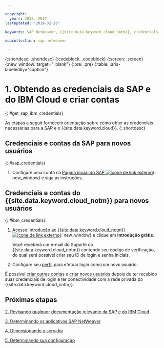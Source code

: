 ```yaml
---

copyright:
  years: 2017, 2019
lastupdated: "2019-02-28"

keywords: SAP NetWeaver, {{site.data.keyword.cloud_notm}}, credentials, SAP Certified

subcollection: sap-netweaver

---
```


{:shortdesc: .shortdesc}
{:codeblock: .codeblock}
{:screen: .screen}
{:new_window: target="_blank"}
{:pre: .pre}
{:table: .aria-labeledby="caption"}


# 1. Obtendo as credenciais da SAP e do IBM Cloud e criar contas
{: #get_sap_ibm_credentials}

As etapas a seguir fornecem orientação sobre como obter as credenciais necessárias para a SAP e o {{site.data.keyword.cloud}}.
{: shortdesc}

## Credenciais e contas da SAP para novos usuários
{: #sap_credentials}

1. Configure uma conta na [Página inicial do SAP ![Ícone de link externo](../../icons/launch-glyph.svg "Ícone de link externo")](https://www.sap.com/){: new_window} e siga as instruções.

## Credenciais e contas do {{site.data.keyword.cloud_notm}} para novos usuários
{: #ibm_credentials}

1. Acesse [Introdução ao {{site.data.keyword.cloud_notm}} ![Ícone de link externo](../../icons/launch-glyph.svg "Ícone de link externo")](https://www.ibm.com/cloud/get-started){: new_window} e clique em **Introdução grátis**.

   Você receberá um e-mail do Suporte do {{site.data.keyword.cloud_notm}} contendo seu código de verificação, do qual será possível criar seu ID de login e senha iniciais.

2. Configure seu [perfil](/docs/account?topic=account-usersettings#profile-photo) para efetuar login como um novo usuário.

É possível [criar outras contas](/docs/customer-portal?topic=customer-portal-getting-started#getting-started) e [criar novos usuários](/docs/customer-portal?topic=customer-portal-getting-started#users-permissions) depois de ter recebido suas credenciais de login e ter conectividade com a rede privada do {{site.data.keyword.cloud_notm}}.

## Próximas etapas

  [2. Revisando qualquer documentação relevante da SAP e do IBM Cloud](/docs/infrastructure/sap-netweaver?topic=sap-netweaver-review_doc#review_doc)

  [3. Determinando os aplicativos SAP NetWeaver](/docs/infrastructure/sap-netweaver?topic=sap-netweaver-3-determining-your-sap-netweaver-applications#3-determining-your-sap-netweaver-applications)

  [4. Dimensionando o servidor](/docs/infrastructure/sap-netweaver?topic=sap-netweaver-size_the_server#size_the_server)

  [5. Determinando sua configuração](/docs/infrastructure/sap-netweaver?topic=sap-netweaver-determine_configuration#determine_configuration)
